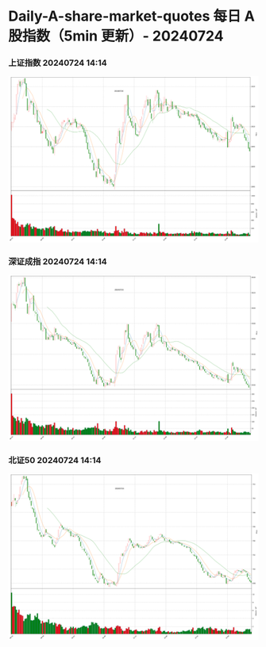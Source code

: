 
# Daily-A-share-market-quotes 每日 A 股指数（5min 更新）- 20240724

### 上证指数 20240724 14:14
![](./fig/2024/7/20240724-sh000001.png)

### 深证成指 20240724 14:14
![](./fig/2024/7/20240724-sz399001.png)

### 北证50 20240724 14:14
![](./fig/2024/7/20240724-bj899050.png)
